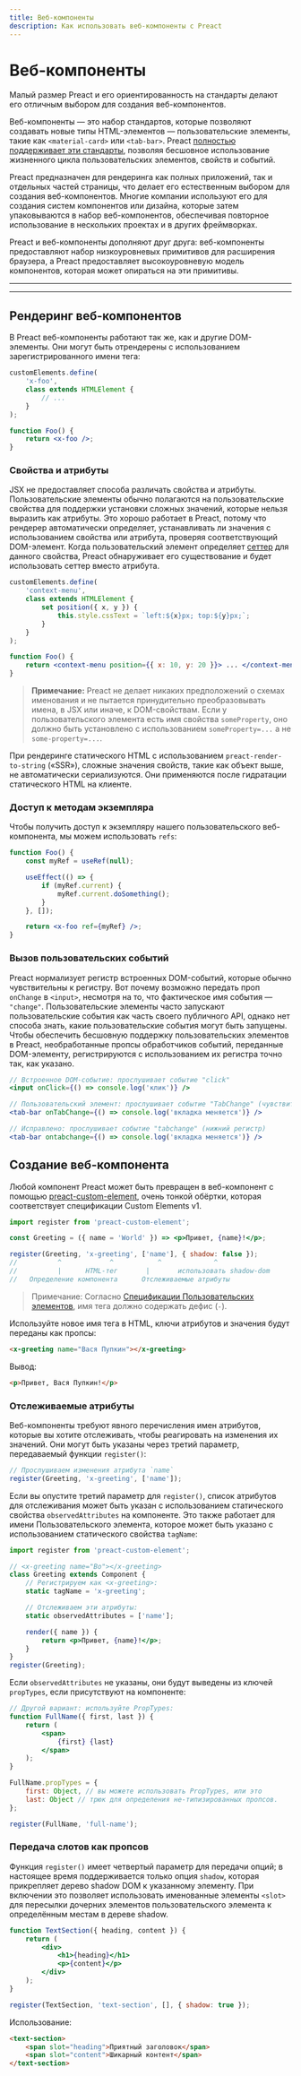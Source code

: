 ```yaml
---
title: Веб-компоненты
description: Как использовать веб-компоненты с Preact
---
```


# Веб-компоненты

Малый размер Preact и его ориентированность на стандарты делают его отличным выбором для создания веб-компонентов.

Веб-компоненты — это набор стандартов, которые позволяют создавать новые типы HTML-элементов — пользовательские элементы, такие как `<material-card>` или `<tab-bar>`.
Preact [полностью поддерживает эти стандарты](https://custom-elements-everywhere.com/#preact), позволяя бесшовное использование жизненного цикла пользовательских элементов, свойств и событий.

Preact предназначен для рендеринга как полных приложений, так и отдельных частей страницы, что делает его естественным выбором для создания веб-компонентов. Многие компании используют его для создания систем компонентов или дизайна, которые затем упаковываются в набор веб-компонентов, обеспечивая повторное использование в нескольких проектах и в других фреймворках.

Preact и веб-компоненты дополняют друг друга: веб-компоненты предоставляют набор низкоуровневых примитивов для расширения браузера, а Preact предоставляет высокоуровневую модель компонентов, которая может опираться на эти примитивы.

---

<toc></toc>

---

## Рендеринг веб-компонентов

В Preact веб-компоненты работают так же, как и другие DOM-элементы. Они могут быть отрендерены с использованием зарегистрированного имени тега:

```jsx
customElements.define(
	'x-foo',
	class extends HTMLElement {
		// ...
	}
);

function Foo() {
	return <x-foo />;
}
```

### Свойства и атрибуты

JSX не предоставляет способа различать свойства и атрибуты. Пользовательские элементы обычно полагаются на пользовательские свойства для поддержки установки сложных значений, которые нельзя выразить как атрибуты. Это хорошо работает в Preact, потому что рендерер автоматически определяет, устанавливать ли значения с использованием свойства или атрибута, проверяя соответствующий DOM-элемент. Когда пользовательский элемент определяет [сеттер](https://developer.mozilla.org/en-US/docs/Web/JavaScript/Reference/Functions/set) для данного свойства, Preact обнаруживает его существование и будет использовать сеттер вместо атрибута.

```jsx
customElements.define(
	'context-menu',
	class extends HTMLElement {
		set position({ x, y }) {
			this.style.cssText = `left:${x}px; top:${y}px;`;
		}
	}
);

function Foo() {
	return <context-menu position={{ x: 10, y: 20 }}> ... </context-menu>;
}
```

> **Примечание:** Preact не делает никаких предположений о схемах именования и не пытается принудительно преобразовывать имена, в JSX или иначе, к DOM-свойствам. Если у пользовательского элемента есть имя свойства `someProperty`, оно должно быть установлено с использованием `someProperty=...` а не `some-property=...`.

При рендеринге статического HTML с использованием `preact-render-to-string` («SSR»), сложные значения свойств, такие как объект выше, не автоматически сериализуются. Они применяются после гидратации статического HTML на клиенте.

### Доступ к методам экземпляра

Чтобы получить доступ к экземпляру нашего пользовательского веб-компонента, мы можем использовать `refs`:

```jsx
function Foo() {
	const myRef = useRef(null);

	useEffect(() => {
		if (myRef.current) {
			myRef.current.doSomething();
		}
	}, []);

	return <x-foo ref={myRef} />;
}
```

### Вызов пользовательских событий

Preact нормализует регистр встроенных DOM-событий, которые обычно чувствительны к регистру. Вот почему возможно передать проп `onChange` в `<input>`, несмотря на то, что фактическое имя события — `"change"`. Пользовательские элементы часто запускают пользовательские события как часть своего публичного API, однако нет способа знать, какие пользовательские события могут быть запущены. Чтобы обеспечить бесшовную поддержку пользовательских элементов в Preact, необработанные пропсы обработчиков событий, переданные DOM-элементу, регистрируются с использованием их регистра точно так, как указано.

```jsx
// Встроенное DOM-событие: прослушивает событие "click"
<input onClick={() => console.log('клик')} />

// Пользовательский элемент: прослушивает событие "TabChange" (чувствительно к регистру!)
<tab-bar onTabChange={() => console.log('вкладка меняется')} />

// Исправлено: прослушивает событие "tabchange" (нижний регистр)
<tab-bar ontabchange={() => console.log('вкладка меняется')} />
```

## Создание веб-компонента

Любой компонент Preact может быть превращен в веб-компонент с помощью [preact-custom-element](https://github.com/preactjs/preact-custom-element), очень тонкой обёртки, которая соответствует спецификации Custom Elements v1.

```jsx
import register from 'preact-custom-element';

const Greeting = ({ name = 'World' }) => <p>Привет, {name}!</p>;

register(Greeting, 'x-greeting', ['name'], { shadow: false });
//          ^            ^           ^             ^
//          |      HTML-тег       |       использовать shadow-dom
//   Определение компонента      Отслеживаемые атрибуты
```

> Примечание: Согласно [Спецификации Пользовательских элементов](http://w3c.github.io/webcomponents/spec/custom/#prod-potentialcustomelementname), имя тега должно содержать дефис (`-`).

Используйте новое имя тега в HTML, ключи атрибутов и значения будут переданы как пропсы:

```html
<x-greeting name="Вася Пупкин"></x-greeting>
```

Вывод:

```html
<p>Привет, Вася Пупкин!</p>
```

### Отслеживаемые атрибуты

Веб-компоненты требуют явного перечисления имен атрибутов, которые вы хотите отслеживать, чтобы реагировать на изменения их значений. Они могут быть указаны через третий параметр, передаваемый функции `register()`:

```jsx
// Прослушиваем изменения атрибута `name`
register(Greeting, 'x-greeting', ['name']);
```

Если вы опустите третий параметр для `register()`, список атрибутов для отслеживания может быть указан с использованием статического свойства `observedAttributes` на компоненте. Это также работает для имени Пользовательского элемента, которое может быть указано с использованием статического свойства `tagName`:

```jsx
import register from 'preact-custom-element';

// <x-greeting name="Bo"></x-greeting>
class Greeting extends Component {
	// Регистрируем как <x-greeting>:
	static tagName = 'x-greeting';

	// Отслеживаем эти атрибуты:
	static observedAttributes = ['name'];

	render({ name }) {
		return <p>Привет, {name}!</p>;
	}
}
register(Greeting);
```

Если `observedAttributes` не указаны, они будут выведены из ключей `propTypes`, если присутствуют на компоненте:

```jsx
// Другой вариант: используйте PropTypes:
function FullName({ first, last }) {
	return (
		<span>
			{first} {last}
		</span>
	);
}

FullName.propTypes = {
	first: Object, // вы можете использовать PropTypes, или это
	last: Object // трюк для определения не-типизированных пропсов.
};

register(FullName, 'full-name');
```

### Передача слотов как пропсов

Функция `register()` имеет четвертый параметр для передачи опций; в настоящее время поддерживается только опция `shadow`, которая прикрепляет дерево shadow DOM к указанному элементу. При включении это позволяет использовать именованные элементы `<slot>` для пересылки дочерних элементов пользовательского элемента к определённым местам в дереве shadow.

```jsx
function TextSection({ heading, content }) {
	return (
		<div>
			<h1>{heading}</h1>
			<p>{content}</p>
		</div>
	);
}

register(TextSection, 'text-section', [], { shadow: true });
```

Использование:

```html
<text-section>
	<span slot="heading">Приятный заголовок</span>
	<span slot="content">Шикарный контент</span>
</text-section>
```
